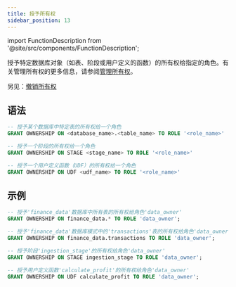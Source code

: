 ```yaml
---
title: 授予所有权
sidebar_position: 13
---
```

import FunctionDescription from '@site/src/components/FunctionDescription';

<FunctionDescription description="引入或更新版本：v1.2.275"/>

授予特定数据库对象（如表、阶段或用户定义的函数）的所有权给指定的角色。有关管理所有权的更多信息，请参阅[管理所有权](/guides/security/access-control#managing-ownership)。

另见：[撤销所有权](24-revoke-ownership.md)

## 语法

```sql
-- 授予某个数据库中特定表的所有权给一个角色
GRANT OWNERSHIP ON <database_name>.<table_name> TO ROLE '<role_name>'

-- 授予一个阶段的所有权给一个角色
GRANT OWNERSHIP ON STAGE <stage_name> TO ROLE '<role_name>'

-- 授予一个用户定义函数（UDF）的所有权给一个角色
GRANT OWNERSHIP ON UDF <udf_name> TO ROLE '<role_name>'
```

## 示例

```sql
-- 授予'finance_data'数据库中所有表的所有权给角色'data_owner'
GRANT OWNERSHIP ON finance_data.* TO ROLE 'data_owner';

-- 授予'finance_data'数据库模式中的'transactions'表的所有权给角色'data_owner'
GRANT OWNERSHIP ON finance_data.transactions TO ROLE 'data_owner';

-- 授予阶段'ingestion_stage'的所有权给角色'data_owner'
GRANT OWNERSHIP ON STAGE ingestion_stage TO ROLE 'data_owner';

-- 授予用户定义函数'calculate_profit'的所有权给角色'data_owner'
GRANT OWNERSHIP ON UDF calculate_profit TO ROLE 'data_owner';
```